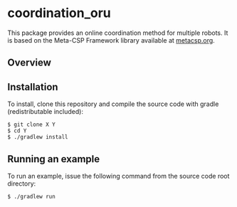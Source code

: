 # coordination_oru
This package provides an online coordination method for multiple robots. It is based on the Meta-CSP Framework library available at <a href="metacsp.org">metacsp.org</a>.

## Overview

## Installation
To install, clone this repository and compile the source code with gradle (redistributable included):

```
$ git clone X Y
$ cd Y
$ ./gradlew install
```

## Running an example
To run an example, issue the following command from the source code root directory:
```
$ ./gradlew run
```

